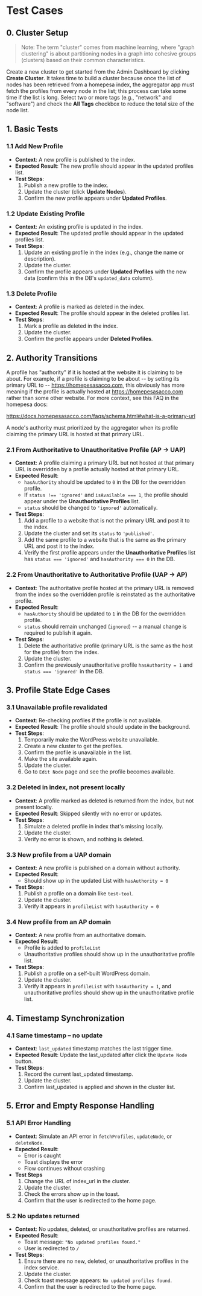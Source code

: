 # Test Cases

## 0. Cluster Setup

> Note: The term "cluster" comes from machine learning, where "graph clustering" is about partitioning nodes in a graph into cohesive groups (clusters) based on their common characteristics.

Create a new cluster to get started from the Admin Dashboard by clicking **Create Cluster**. It takes time to build a cluster because once the list of nodes has been retrieved from a homepesa index, the aggregator app must fetch the profiles from every node in the list; this process can take some time if the list is long. Select two or more tags (e.g., "network" and "software") and check the **All Tags** checkbox to reduce the total size of the node list.

## 1. Basic Tests

### 1.1 Add New Profile

- **Context**: A new profile is published to the index.
- **Expected Result**: The new profile should appear in the updated profiles list.
- **Test Steps**:
  1. Publish a new profile to the index.
  2. Update the cluster (click **Update Nodes**).
  3. Confirm the new profile appears under **Updated Profiles**.

### 1.2 Update Existing Profile

- **Context**: An existing profile is updated in the index.
- **Expected Result**: The updated profile should appear in the updated profiles list.
- **Test Steps**:
  1. Update an existing profile in the index (e.g., change the name or description).
  2. Update the cluster.
  3. Confirm the profile appears under **Updated Profiles** with the new data (confirm this in the DB's `updated_data` column).

### 1.3 Delete Profile

- **Context**: A profile is marked as deleted in the index.
- **Expected Result**: The profile should appear in the deleted profiles list.
- **Test Steps**:
  1. Mark a profile as deleted in the index.
  2. Update the cluster.
  3. Confirm the profile appears under **Deleted Profiles**.

## 2. Authority Transitions

A profile has "authority" if it is hosted at the website it is claiming to be about. For example, if a profile is claiming to be about -- by setting its primary URL to -- <https://homepesasacco.com>, this obviously has more meaning if the profile is actually hosted at <https://homepesasacco.com> rather than some other website. For more context, see this FAQ in the homepesa docs:

<https://docs.homepesasacco.com/faqs/schema.html#what-is-a-primary-url>

A node's authority must prioritized by the aggregator when its profile claiming the primary URL is hosted at that primary URL.

### 2.1 From Authoritative to Unauthoritative Profile (AP -> UAP)

- **Context**: A profile claiming a primary URL but not hosted at that primary URL is overridden by a profile actually hosted at that primary URL.
- **Expected Result**:
  - `hasAuthority` should be updated to `0` in the DB for the overridden profile.
  - If `status !== 'ignored'` and `isAvailable === 1`, the profile should appear under the **Unauthoritative Profiles** list.
  - `status` should be changed to `'ignored'` automatically.
- **Test Steps**:
  1. Add a profile to a website that is not the primary URL and post it to the index.
  2. Update the cluster and set its `status` to `'published'`.
  3. Add the same profile to a website that is the same as the primary URL and post it to the index.
  4. Verify the first profile appears under the **Unauthoritative Profiles** list has `status === 'ignored'` and `hasAuthority === 0` in the DB.

### 2.2 From Unauthoritative to Authoritative Profile (UAP -> AP)

- **Context**: The authoritative profile hosted at the primary URL is removed from the index so the overridden profile is reinstated as the authoritative profile.
- **Expected Result**:
  - `hasAuthority` should be updated to `1` in the DB for the overridden profile.
  - `status` should remain unchanged (`ignored`) -- a manual change is required to publish it again.
- **Test Steps**:
  1. Delete the authoritative profile (primary URL is the same as the host for the profile) from the index.
  2. Update the cluster.
  3. Confirm the previously unauthoritative profile `hasAuthority = 1` and `status === 'ignored'` in the DB.

## 3. Profile State Edge Cases

### 3.1 Unavailable profile revalidated

- **Context**: Re-checking profiles if the profile is not available.
- **Expected Result**: The profile should should update in the background.
- **Test Steps**:
  1. Temporarily make the WordPress website unavailable.
  2. Create a new cluster to get the profiles.
  3. Confirm the profile is unavailable in the list.
  4. Make the site available again.
  5. Update the cluster.
  6. Go to `Edit Node` page and see the profile becomes available.

### 3.2 Deleted in index, not present locally

- **Context**: A profile marked as deleted is returned from the index, but not present locally.
- **Expected Result**: Skipped silently with no error or updates.
- **Test Steps**:
  1. Simulate a deleted profile in index that's missing locally.
  2. Update the cluster.
  3. Verify no error is shown, and nothing is deleted.

### 3.3 New profile from a UAP domain

- **Context**: A new profile is published on a domain without authority.
- **Expected Result**:
  - Should show up in the updated List with `hasAuthority = 0`
- **Test Steps**:
  1. Publish a profile on a domain like `test-tool`.
  2. Update the cluster.
  3. Verify it appears in `profileList` with `hasAuthority = 0`

### 3.4 New profile from an AP domain

- **Context**: A new profile from an authoritative domain.
- **Expected Result**:
  - Profile is added to `profileList`
  - Unauthoritative profiles should show up in the unauthoritative profile list.
- **Test Steps**:
  1. Publish a profile on a self-built WordPress domain.
  2. Update the cluster.
  3. Verify it appears in `profileList` with `hasAuthority = 1`, and unauthoritative profiles should show up in the unauthoritative profile list.

## 4. Timestamp Synchronization

### 4.1 Same timestamp – no update

- **Context**: `last_updated` timestamp matches the last trigger time.
- **Expected Result**: Update the last_updated after click the `Update Node` button.
- **Test Steps**:
  1. Record the current last_updated timestamp.
  2. Update the cluster.
  3. Confirm last_updated is applied and shown in the cluster list.

## 5. Error and Empty Response Handling

### 5.1 API Error Handling

- **Context**: Simulate an API error in `fetchProfiles`, `updateNode`, or `deleteNode`.
- **Expected Result**:
  - Error is caught
  - Toast displays the error
  - Flow continues without crashing
- **Test Steps**
  1. Change the URL of index_url in the cluster.
  2. Update the cluster.
  3. Check the errors show up in the toast.
  4. Confirm that the user is redirected to the home page.

### 5.2 No updates returned

- **Context**: No updates, deleted, or unauthoritative profiles are returned.
- **Expected Result**:
  - Toast message: `"No updated profiles found."`
  - User is redirected to `/`
- **Test Steps**:
  1. Ensure there are no new, deleted, or unauthoritative profiles in the index service.
  2. Update the cluster.
  3. Check toast message appears: `No updated profiles found`.
  4. Confirm that the user is redirected to the home page.
